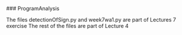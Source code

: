 ###   P r o g r a m A n a l y s i s The files detectionOfSign.py and week7wa1.py are part of Lectures 7 exerciseThe rest of the files are part of Lecture 4 
 
